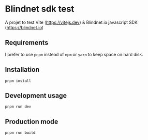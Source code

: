 # Blindnet sdk test

A projet to test Vite (https://vitejs.dev) & Blindnet.io javascript SDK (https://blindnet.io)

## Requirements

I prefer to use `pnpm` instead of `npm` or `yarn` to keep space on hard disk.

## Installation

`pnpm install`

## Development usage

`pnpm run dev`

## Production mode

`pnpm run build`
